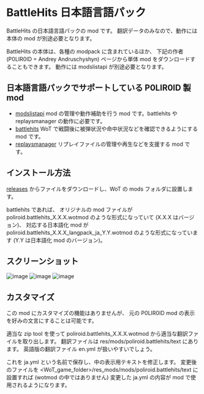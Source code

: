 # BattleHits 日本語言語パック

BattleHits の日本語言語パックの mod です。
翻訳データのみなので、動作には本体の mod が別途必要となります。

BattleHits の本体は、各種の modpack に含まれているほか、
下記の作者 (P0LIR0ID = Andrey Andruschyshyn) ページから単体 mod をダウンロードすることもできます。
動作には modslistapi が別途必要となります。

## 日本語言語パックでサポートしている P0LIR0ID 製 mod

+ [modslistapi](https://bitbucket.org/P0LIR0ID/wot-modslist/downloads/)
mod の管理や動作補助を行う mod です。battlehits や replaysmanager の動作に必要です。
+ [battlehits](https://bitbucket.org/P0LIR0ID/wot-battlehits/downloads/)
WoT で戦闘後に被弾状況や命中状況などを確認できるようにする mod です。
+ [replaysmanager](https://bitbucket.org/P0LIR0ID/wot-replaysmanager/downloads/)
リプレイファイルの管理や再生などを支援する mod です。

## インストール方法

[releases](https://github.com/chirimenmonster/wotmods-battlehits-langpack-ja/releases)
からファイルをダウンロードし、WoT の mods フォルダに設置します。

battlehits であれば、
オリジナルの mod ファイルが poliroid.battlehits_X.X.X.wotmod のような形式になっていて
(X.X.X はバージョン)、
対応する日本語化 mod が poliroid.battlehits_X.X.X_langpack_ja_Y.Y.wotmod のような形式になっています
(Y.Y は日本語化 mod のバージョン)。

## スクリーンショット

![image](https://user-images.githubusercontent.com/11075065/93860161-9e3bd900-fcf9-11ea-9062-c073d4b7c3c3.png)
![image](https://user-images.githubusercontent.com/11075065/93860327-e8bd5580-fcf9-11ea-9330-f395f873f4e1.png)
![image](https://user-images.githubusercontent.com/11075065/93860556-3934b300-fcfa-11ea-9e1b-af5ae5ac8553.png)

## カスタマイズ

この mod にカスタマイズの機能はありませんが、
元の P0LIR0ID mod の表示を好みの文言にすることは可能です。

適当な zip tool を使って poliroid.battlehits_X.X.X.wotmod から適当な翻訳ファイルを取り出します。
翻訳ファイルは res/mods/poliroid.battlehits/text にあります。
英語版の翻訳ファイル en.yml が扱いやすいでしょう。

これを ja.yml という名前で保存し、中の表示用テキストを修正します。
変更後のファイルを
<WoT_game_folder>/res_mods/mods/poliroid.battlehits/text に設置すれば
(wotmod の中ではありません)
変更した ja.yml の内容が mod で使用されるようになります。
